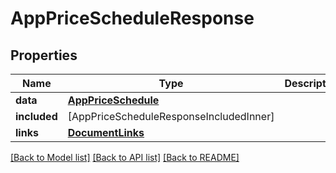 # AppPriceScheduleResponse

## Properties
Name | Type | Description | Notes
------------ | ------------- | ------------- | -------------
**data** | [**AppPriceSchedule**](AppPriceSchedule.md) |  | 
**included** | [AppPriceScheduleResponseIncludedInner] |  | [optional] 
**links** | [**DocumentLinks**](DocumentLinks.md) |  | 

[[Back to Model list]](../README.md#documentation-for-models) [[Back to API list]](../README.md#documentation-for-api-endpoints) [[Back to README]](../README.md)


